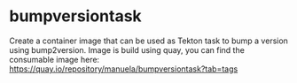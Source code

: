 # bumpversiontask
Create a container image that can be used as Tekton task to bump a version using bump2version.
Image is build using quay, you can find the consumable image here:
https://quay.io/repository/manuela/bumpversiontask?tab=tags
